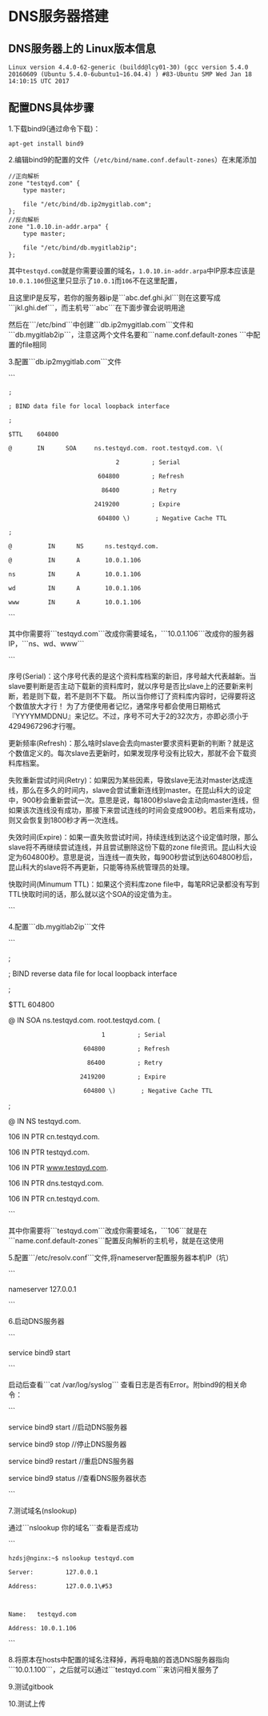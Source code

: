 # DNS服务器搭建

## DNS服务器上的 Linux版本信息

```
Linux version 4.4.0-62-generic (buildd@lcy01-30) (gcc version 5.4.0 20160609 (Ubuntu 5.4.0-6ubuntu1~16.04.4) ) #83-Ubuntu SMP Wed Jan 18 14:10:15 UTC 2017
```

## 配置DNS具体步骤

1.下载bind9\(通过命令下载\)：

```
apt-get install bind9
```

2.编辑bind9的配置的文件（`/etc/bind/name.conf.default-zones`）在末尾添加

```
//正向解析
zone "testqyd.com" {
    type master;

    file "/etc/bind/db.ip2mygitlab.com";
};
//反向解析
zone "1.0.10.in-addr.arpa" {
    type master;

    file "/etc/bind/db.mygitlab2ip";
};
```

其中`testqyd.com`就是你需要设置的域名，`1.0.10.in-addr.arpa`中IP原本应该是`10.0.1.106`但这里只显示了`10.0.1`而`106`不在这里配置，

且这里IP是反写，若你的服务器ip是\`\`\`abc.def.ghi.jkl\`\`\`则在这要写成\`\`\`jkl.ghi.def\`\`\`，而主机号\`\`\`abc\`\`\`在下面步骤会说明用途

然后在\`\`\`/etc/bind\`\`\`中创建\`\`\`db.ip2mygitlab.com\`\`\`文件和\`\`\`db.mygitlab2ip\`\`\`，注意这两个文件名要和\`\`\`name.conf.default-zones \`\`\`中配置的file相同

3.配置\`\`\`db.ip2mygitlab.com\`\`\`文件

\`\`\`

```
;

; BIND data file for local loopback interface

;

$TTL    604800

@       IN      SOA     ns.testqyd.com. root.testqyd.com. \(

                              2         ; Serial

                         604800         ; Refresh

                          86400         ; Retry

                        2419200         ; Expire

                         604800 \)       ; Negative Cache TTL

;

@          IN      NS      ns.testqyd.com.

@          IN      A       10.0.1.106

ns         IN      A       10.0.1.106

wd         IN      A       10.0.1.106

www        IN      A       10.0.1.106
```

\`\`\`

其中你需要将\`\`\`testqyd.com\`\`\`改成你需要域名，\`\`\`10.0.1.106\`\`\`改成你的服务器IP，\`\`\`ns、wd、www\`\`\`

\`\`\`

序号\(Serial\)：这个序号代表的是这个资料库档案的新旧，序号越大代表越新。当slave要判断是否主动下载新的资料库时，就以序号是否比slave上的还要新来判断，若是则下载，若不是则不下载。 所以当你修订了资料库内容时，记得要将这个数值放大才行！ 为了方便使用者记忆，通常序号都会使用日期格式『YYYYMMDDNU』来记忆。不过，序号不可大于2的32次方，亦即必须小于4294967296才行喔。

更新频率\(Refresh\)：那么啥时slave会去向master要求资料更新的判断？就是这个数值定义的。每次slave去更新时，如果发现序号没有比较大，那就不会下载资料库档案。

失败重新尝试时间\(Retry\)：如果因为某些因素，导致slave无法对master达成连线，那么在多久的时间内，slave会尝试重新连线到master。在昆山科大的设定中，900秒会重新尝试一次。意思是说，每1800秒slave会主动向master连线，但如果该次连线没有成功，那接下来尝试连线的时间会变成900秒。若后来有成功，则又会恢复到1800秒才再一次连线。

失效时间\(Expire\)：如果一直失败尝试时间，持续连线到达这个设定值时限，那么slave将不再继续尝试连线，并且尝试删除这份下载的zone file资讯。昆山科大设定为604800秒。意思是说，当连线一直失败，每900秒尝试到达604800秒后，昆山科大的slave将不再更新，只能等待系统管理员的处理。

快取时间\(Minumum TTL\)：如果这个资料库zone file中，每笔RR记录都没有写到TTL快取时间的话，那么就以这个SOA的设定值为主。

\`\`\`

4.配置\`\`\`db.mygitlab2ip\`\`\`文件

\`\`\`

;

; BIND reverse data file for local loopback interface

;

$TTL    604800

@       IN      SOA     ns.testqyd.com. root.testqyd.com. \(

```
                          1         ; Serial

                     604800         ; Refresh

                      86400         ; Retry

                    2419200         ; Expire

                     604800 \)       ; Negative Cache TTL
```

;

@       IN      NS      testqyd.com.

106     IN      PTR     cn.testqyd.com.

106     IN      PTR     testqyd.com.

106     IN      PTR     www.testqyd.com.

106     IN      PTR     dns.testqyd.com.

106     IN      PTR     cn.testqyd.com.

\`\`\`

其中你需要将\`\`\`testqyd.com\`\`\`改成你需要域名，\`\`\`106\`\`\`就是在\`\`\`name.conf.default-zones\`\`\`配置反向解析的主机号，就是在这使用

5.配置\`\`\`/etc/resolv.conf\`\`\`文件,将nameserver配置服务器本机IP（坑）

\`\`\`

nameserver 127.0.0.1

\`\`\`

6.启动DNS服务器

\`\`\`

service bind9 start

\`\`\`

启动后查看\`\`\`cat /var/log/syslog\`\`\` 查看日志是否有Error。附bind9的相关命令：

\`\`\`

service bind9 start    //启动DNS服务器

service bind9 stop     //停止DNS服务器

service bind9 restart  //重启DNS服务器

service bind9 status   //查看DNS服务器状态

\`\`\`

7.测试域名\(nslookup\)

通过\`\`\`nslookup 你的域名\`\`\`查看是否成功

\`\`\`

```
hzdsj@nginx:~$ nslookup testqyd.com

Server:         127.0.0.1

Address:        127.0.0.1\#53



Name:   testqyd.com

Address: 10.0.1.106
```

\`\`\`

8.将原本在hosts中配置的域名注释掉，再将电脑的首选DNS服务器指向\`\`\`10.0.1.100\`\`\`，之后就可以通过\`\`\`testqyd.com\`\`\`来访问相关服务了

9.测试gitbook

10.测试上传

